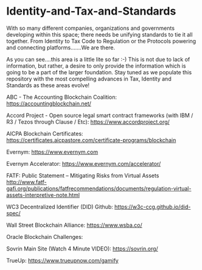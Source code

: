 # Identity-and-Tax-and-Standards
With so many different companies, organizations and governments developing within this space; there needs be unifying standards to tie it all together.  From Identity to Tax Code to Regulation or the Protocols powering and connecting platforms.......We are there.

As you can see....this area is a little lite so far :-)  This is not due to lack of information, but rather, a desire to only provide the information which is going to be a part of the larger foundation.  Stay tuned as we populate this repository with the most compelling advances in Tax, Identity and Standards as these areas evolve!


ABC - The Accounting Blockchain Coalition:  https://accountingblockchain.net/

Accord Project - Open source legal smart contract frameworks (with IBM / R3 / Tezos through Clause / Etc):  https://www.accordproject.org/

AICPA Blockchain Certificates:  https://certificates.aicpastore.com/certificate-programs/blockchain

Evernym:  https://www.evernym.com

Evernym Accelerator:  https://www.evernym.com/accelerator/

FATF: Public Statement – Mitigating Risks from Virtual Assets http://www.fatf-gafi.org/publications/fatfrecommendations/documents/regulation-virtual-assets-interpretive-note.html

WC3 Decentralized Identifier (DID) Github:  https://w3c-ccg.github.io/did-spec/

Wall Street Blockchain Alliance:  https://www.wsba.co/

Oracle Blockchain Challenges:  

Sovrin Main Site (Watch 4 Minute VIDEO):  https://sovrin.org/

TrueUp:  https://www.trueupnow.com/gamify

